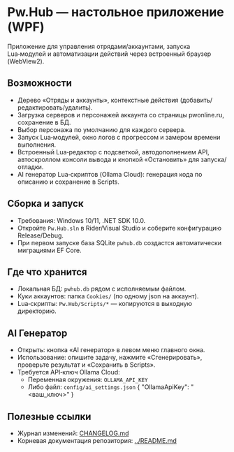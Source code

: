 ﻿# Pw.Hub — настольное приложение (WPF)

Приложение для управления отрядами/аккаунтами, запуска Lua‑модулей и автоматизации действий через встроенный браузер (WebView2).

## Возможности
- Дерево «Отряды и аккаунты», контекстные действия (добавить/редактировать/удалить).
- Загрузка серверов и персонажей аккаунта со страницы pwonline.ru, сохранение в БД.
- Выбор персонажа по умолчанию для каждого сервера.
- Запуск Lua‑модулей, окно логов с прогрессом и замером времени выполнения.
- Встроенный Lua‑редактор с подсветкой, автодополнением API, автоскроллом консоли вывода и кнопкой «Остановить» для запуска/отладки.
- AI генератор Lua‑скриптов (Ollama Cloud): генерация кода по описанию и сохранение в Scripts.

## Сборка и запуск
- Требования: Windows 10/11, .NET SDK 10.0.
- Откройте `Pw.Hub.sln` в Rider/Visual Studio и соберите конфигурацию Release/Debug.
- При первом запуске база SQLite `pwhub.db` создастся автоматически миграциями EF Core.

## Где что хранится
- Локальная БД: `pwhub.db` рядом с исполняемым файлом.
- Куки аккаунтов: папка `Cookies/` (по одному json на аккаунт).
- Lua‑скрипты: `Pw.Hub/Scripts/*` — копируются в выходную директорию.

## AI Генератор
- Открыть: кнопка «AI генератор» в левом меню главного окна.
- Использование: опишите задачу, нажмите «Сгенерировать», проверьте результат и «Сохранить в Scripts».
- Требуется API‑ключ Ollama Cloud:
  - Переменная окружения: `OLLAMA_API_KEY`
  - Либо файл: `config/ai_settings.json`
    {
      "OllamaApiKey": "<ваш_ключ>"
    }

## Полезные ссылки
- Журнал изменений: [CHANGELOG.md](CHANGELOG.md)
- Корневая документация репозитория: [../README.md](../README.md)
